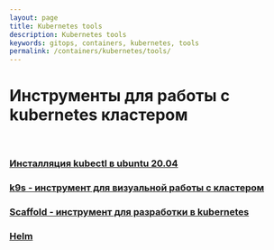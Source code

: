 ```yaml
---
layout: page
title: Kubernetes tools
description: Kubernetes tools
keywords: gitops, containers, kubernetes, tools
permalink: /containers/kubernetes/tools/
---
```


# Инструменты для работы с kubernetes кластером

<br/>

### [Инсталляция kubectl в ubuntu 20.04](/containers/kubernetes/tools/kubectl/)

### [k9s - инструмент для визуальной работы с кластером](/containers/kubernetes/tools/k9s/)

### [Scaffold - инструмент для разработки в kubernetes](/containers/kubernetes/tools/scaffold/)

### [Helm](/containers/kubernetes/tools/helm/)
